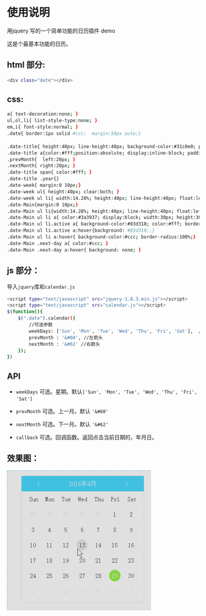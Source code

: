 ﻿# 使用说明

用jquery 写的一个简单功能的日历插件 demo

这是个最基本功能的日历。

## html 部分:

```bash
<div class="date"></div>
```

## css:
```bash
a{ text-decoration:none; }
ul,ol,li{ list-style-type:none; }
em,i{ font-style:normal; }
.date{ border:1px solid #ccc;  margin:50px auto;}

.date-title{ height:40px; line-height:40px; background-color:#31c0e0; position:relative; text-align:center;}
.date-title a{color:#fff;position:absolute; display:inline-block; padding:0 20px;}
.prevMonth{  left:20px; }
.nextMonth{ right:20px; }
.date-title span{ color:#fff; }
.date-title .year{}
.date-week{ margin:0 10px;}
.date-week ul{ height:40px; clear:both; }
.date-week ul li{ width:14.28%; height:40px; line-height:40px; float:left; text-align:center; }
.date-Main{margin:0 10px;}
.date-Main ul li{width:14.28%; height:40px; line-height:40px; float:left; text-align:center;}
.date-Main ul li a{ color:#3a3937; display:block; width:30px; height:30px; line-height:30px; margin-top:5px; margin-left:5px;}
.date-Main ul li.active a{ background-color:#83d318; color:#fff; border-radius:100%;}
.date-Main ul li.active a:hover{background: #83d318;;}
.date-Main ul li a:hover{ background-color:#ccc; border-radius:100%;}
.date-Main .next-day a{ color:#ccc; }
.date-Main .next-day a:hover{ background: none; }
```

## js 部分：

导入`jquery`库和`calendar.js`

```bash
<script type="text/javascript" src="jquery-1.8.3.min.js"></script>
<script type="text/javascript" src="calendar.js"></script>
$(function(){
	$(".date").calendar({
		//可选参数
		weekDays: ['Sun', 'Mon', 'Tue', 'Wed', 'Thu', 'Fri', 'Sat'],  //week显示方式
		prevMonth : '&#60', //左箭头
		nextMonth : '&#62' //右箭头
	});
})
```

## API

- `weekDays` 可选。星期。默认`['Sun', 'Mon', 'Tue', 'Wed', 'Thu', 'Fri', 'Sat']`

- `prevMonth` 可选。上一月。默认 `'&#60'`

- `nextMonth` 可选。下一月。默认 `'&#62'`

- `callback` 可选。回调函数。返回点击当前日期的，年月日。


## 效果图：

![calendar](https://github.com/yaob421123/JsPractice/blob/master/calendar/calendar.gif)



